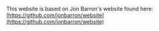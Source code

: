 This website is based on Jon Barron's website found here: [https://github.com/jonbarron/website](https://github.com/jonbarron/website)
